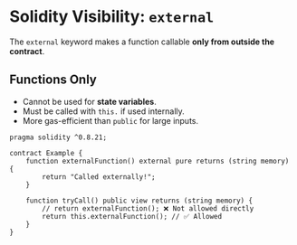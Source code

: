 

# Solidity Visibility: `external`

The `external` keyword makes a function callable **only from outside the contract**.  


## Functions Only
- Cannot be used for **state variables**.  
- Must be called with `this.` if used internally.  
- More gas-efficient than `public` for large inputs.  

```solidity
pragma solidity ^0.8.21;

contract Example {
    function externalFunction() external pure returns (string memory) {
        return "Called externally!";
    }

    function tryCall() public view returns (string memory) {
        // return externalFunction(); ❌ Not allowed directly
        return this.externalFunction(); // ✅ Allowed
    }
}
